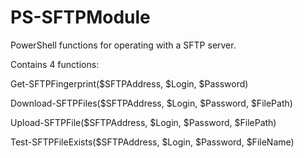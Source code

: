 # PS-SFTPModule
PowerShell functions for operating with a SFTP server.

Contains 4 functions:

Get-SFTPFingerprint($SFTPAddress, $Login, $Password)

Download-SFTPFiles($SFTPAddress, $Login, $Password, $FilePath)

Upload-SFTPFile($SFTPAddress, $Login, $Password, $FilePath)

Test-SFTPFileExists($SFTPAddress, $Login, $Password, $FileName)
